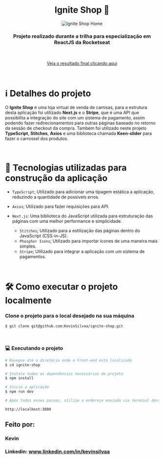<div align="center">
  <h1>Ignite Shop 🛒</h1>

  ![Ignite Shop Home](https://github.com/KevinSilvaa/ignite-shop/assets/143517496/d84d5c21-1e28-4641-9b7d-c82885b22bd5)
</div>



<h3 align="center">Projeto realizado durante a trilha para especialização em ReactJS da Rocketseat</h3> <br><br>

<div align="center">
  <a href="https://ignite-shop-kevinsilvaa.vercel.app" target="_blank">Veja o resultado final clicando aqui</a>
</div>

&nbsp;
&nbsp;

# ℹ️ Detalhes do projeto

O **Ignite Shop** é uma loja virtual de venda de camisas, para a estrutura desta aplicação foi utilizado **Next.js** e o **Stripe**, que é uma
API que possibilita a integração do site com um sistema de pagamento, assim podendo fazer redirecionamentos para outras
páginas baseado no retorno da sessão de checkout da compra. Também foi utilizado neste projeto **TypeScript**, **Stitches**, **Axios** e
uma biblioteca chamada **Keen-slider** para fazer o carrossel dos produtos.

<br>

# 📁 Tecnologias utilizadas para construção da aplicação

- `TypeScript`; Utilizado para adicionar uma tipagem estática a aplicação, reduzindo a quantidade de possíveis erros.
- `Axios`; Utilizado para fazer requisições para *API*.
- `Next.js`: Uma biblioteca do JavaScript utilizada para estruturação das páginas com uma melhor performance e simplicidade.
    
  - `Stitches`; Utilizado para a estilização das páginas dentro do JavaScript (CSS-in-JS).
  - `Phosphor Icons`; Utilizado para importar ícones de uma maneira mais simples.
  - `Stripe`; Utilizado para integrar a aplicação com um sistema de pagamentos.

&nbsp;
&nbsp;
&nbsp;

# 🛠️ Como executar o projeto localmente

### Clone o projeto para o local desejado na sua máquina

```bash
$ git clone git@github.com:KevinSilvaa/ignite-shop.git
```

&nbsp;
&nbsp;
&nbsp;

### 💻 Executando o projeto

```bash
# Navegue até o diretório onde o Front-end está localizado
$ cd ignite-shop

# Instale todas as dependências necessárias do projeto
$ npm install

# Inicie a aplicação
$ npm run dev

# Após todos esses passos, utilize o endereço enviado via terminal dentro do seu navegador para acessar a aplicação. O endereço padrão utilizado no projeto foi:

http://localhost:3000
```

## Feito por:

### Kevin
### Linkedin: www.linkedin.com/in/kevinsilvaa
